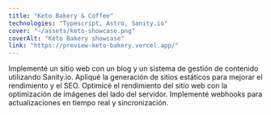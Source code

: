 ```yaml
---
title: "Keto Bakery & Coffee"
technologies: "Typescript, Astro, Sanity.io"
cover: "~/assets/keto-showcase.png"
coverAlt: "Keto Bakery showcase"
link: "https://preview-keto-bakery.vercel.app/"
---
```


Implementé un sitio web con un blog y un sistema de gestión de contenido utilizando Sanity.io. Apliqué la generación de sitios estáticos para mejorar el rendimiento y el SEO. Optimicé el rendimiento del sitio web con la optimización de imágenes del lado del servidor. Implementé webhooks para actualizaciones en tiempo real y sincronización.